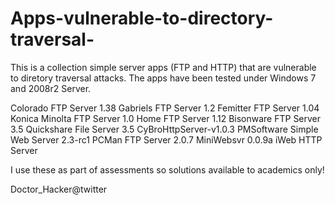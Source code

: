 # Apps-vulnerable-to-directory-traversal-
This is a collection simple server apps (FTP and HTTP) that are vulnerable to diretory traversal attacks. The apps have been tested under Windows 7 and 2008r2 Server. 

Colorado FTP Server 1.38 
Gabriels FTP Server 1.2
Femitter FTP Server 1.04
Konica Minolta FTP Server 1.0
Home FTP Server 1.12
Bisonware FTP Server 3.5
Quickshare File Server 3.5
CyBroHttpServer-v1.0.3
PMSoftware Simple Web Server 2.3-rc1
PCMan FTP Server 2.0.7
MiniWebsvr 0.0.9a
iWeb HTTP Server

I use these as part of assessments so solutions available to academics only!

Doctor_Hacker@twitter
